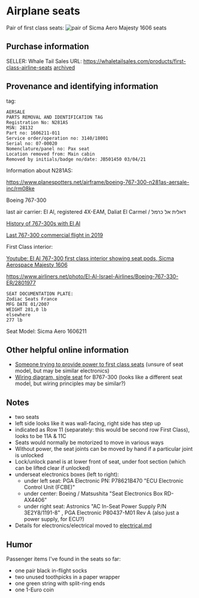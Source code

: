# Airplane seats

Pair of first class seats:
![pair of Sicma Aero Majesty 1606 seats](https://web.archive.org/web/20230204035608/https://cdn.shopify.com/s/files/1/0549/4924/9221/products/7ddae964-57fa-4efe-aad2-4c080b0e1153_590x.jpg?v=1659049286)

## Purchase information
SELLER: Whale Tail Sales
URL: https://whaletailsales.com/products/first-class-airline-seats [archived](https://web.archive.org/web/20221006153542/https://whaletailsales.com/products/first-class-airline-seats)

## Provenance and identifying information
tag:

```
AERSALE
PARTS REMOVAL AND IDENTIFICATION TAG
Registration No: N281AS
MSN: 28132
Part no: 1606211-011
Service order/operation no: 3140/18001
Serial no: 07-00020
Nomenclature/panel no: Pax seat
Location removed from: Main cabin
Removed by initials/badge no/date: JB501450 03/04/21
```
Information about N281AS:

https://www.planespotters.net/airframe/boeing-767-300-n281as-aersale-inc/rm08ke

Boeing 767-300

last air carrier: El Al, registered 4X-EAM, Daliat El Carmel / דאלית אל כרמל

[History of 767-300s with El Al](https://www.israelairlinemuseum.org/el-al-fleet/el-al-fleet-historic/el-al-fleet-historic-boeing-767-300s/)

[Last 767-300 commercial flight in 2019](https://web.archive.org/web/20190209181344/https://worldairlinenews.com/2019/02/09/el-al-retires-the-last-boeing-767-300/)

First Class interior:

[Youtube: El Al 767-300 first class interior showing seat pods, Sicma Aerospace Majesty 1606](https://youtube.com/clip/Ugkx5eTNODJqJsnFVsUAPTpRQkua3Jl5rEdc)

https://www.airliners.net/photo/El-Al-Israel-Airlines/Boeing-767-330-ER/2801977


```
SEAT DOCUMENTATION PLATE:
Zodiac Seats France
MFG DATE 01/2007
WEIGHT 281,0 lb
elsewhere
277 lb
```

Seat Model: Sicma Aero 1606211

## Other helpful online information

* [Someone trying to provide power to first class seats](https://www.reddit.com/r/arduino/comments/f3k6qs/first_class_airplane_seat_project_help/) (unsure of seat model, but may be similar electronics)
* [Wiring diagram, single seat](https://wingdesign.com/wp-content/uploads/2016/06/25-26-38-TESTO-PART-2-.pdf) for B767-300 (looks like a different seat model, but wiring principles may be similar?)

## Notes
* two seats
* left side looks like it was wall-facing, right side has step up
* indicated as Row 11 (separately: this would be second row First Class), looks to be 11A & 11C
* Seats would normally be motorized to move in various ways
* Without power, the seat joints can be moved by hand if a particular joint is unlocked
* Lock/unlock panel is at lower front of seat, under foot section (which can be lifted clear if unlocked)
* underseat electronics boxes (left to right):
  * under left seat: PGA Electronic PN: P78621B470 "ECU Electronic Control Unit (FCBE)"
  * under center: Boeing / Matsushita "Seat Electronics Box RD-AX4406"
  * under right seat: Astronics "AC In-Seat Power Supply P/N 3E2Y8/1191-8" , PGA Electronic P80437-M01 Rev A (also just a power supply, for ECU?)
* Details for electronics/electrical moved to [electrical.md](./electrical.md)

## Humor
Passenger items I've found in the seats so far:
* one pair black in-flight socks
* two unused toothpicks in a paper wrapper
* one green string with split-ring ends
* one 1-Euro coin
